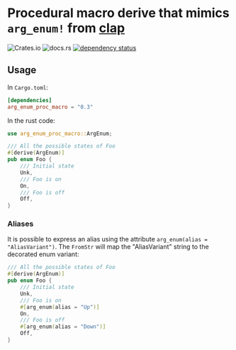 # Procedural macro derive that mimics `arg_enum!` from [clap](https://clap.rs)

![Crates.io](https://img.shields.io/crates/v/arg_enum_proc_macro)
![docs.rs](https://docs.rs/mio/badge.svg)
[![dependency status](https://deps.rs/repo/github/lu-zero/arg_enum_proc_macro/status.svg)](https://deps.rs/repo/github/lu-zero/arg_enum_proc_macro)

## Usage

In `Cargo.toml`:
``` toml
[dependencies]
arg_enum_proc_macro = "0.3"
```

In the rust code:
``` rust
use arg_enum_proc_macro::ArgEnum;

/// All the possible states of Foo
#[derive(ArgEnum)]
pub enum Foo {
    /// Initial state
    Unk,
    /// Foo is on
    On,
    /// Foo is off
    Off,
}
```

### Aliases

It is possible to express an alias using the attribute `arg_enum(alias = "AliasVariant")`.
The `FromStr` will map the "AliasVariant" string to the decorated enum variant:

``` rust
/// All the possible states of Foo
#[derive(ArgEnum)]
pub enum Foo {
    /// Initial state
    Unk,
    /// Foo is on
    #[arg_enum(alias = "Up")]
    On,
    /// Foo is off
    #[arg_enum(alias = "Down")]
    Off,
}
```
